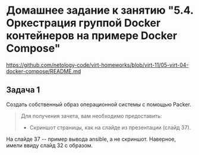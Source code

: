 # Домашнее задание к занятию "5.4. Оркестрация группой Docker контейнеров на примере Docker Compose"

https://github.com/netology-code/virt-homeworks/blob/virt-11/05-virt-04-docker-compose/README.md

## Задача 1

Создать собственный образ операционной системы с помощью Packer.

>Для получения зачета, вам необходимо предоставить:
>- Скриншот страницы, как на слайде из презентации (слайд 37).

На слайде 37 -- пример вывода ansible, а не скриншот. Наверное, имели ввиду слайд 32 с образом.


